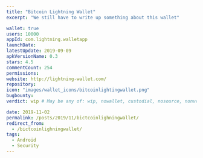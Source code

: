 ```yaml
---
title: "Bitcoin Lightning Wallet"
excerpt: "We still have to write up something about this wallet"

wallet: true
users: 10000
appId: com.lightning.walletapp
launchDate:
latestUpdate: 2019-09-09
apkVersionName: 0.3
stars: 4.5
commentCount: 254
permissions:
website: http://lightning-wallet.com/
repository:
icon: "images/wallet_icons/bitcoinlightingwallet.png"
bugbounty:
verdict: wip # May be any of: wip, nowallet, custodial, nosource, nonverifiable, verifiable, bounty, cert1, cert2, cert3

date: 2019-11-02
permalink: /posts/2019/11/bictcoinlighningwallet/
redirect_from:
  - /bictcoinlighningwallet/
tags:
  - Android
  - Security
---
```

